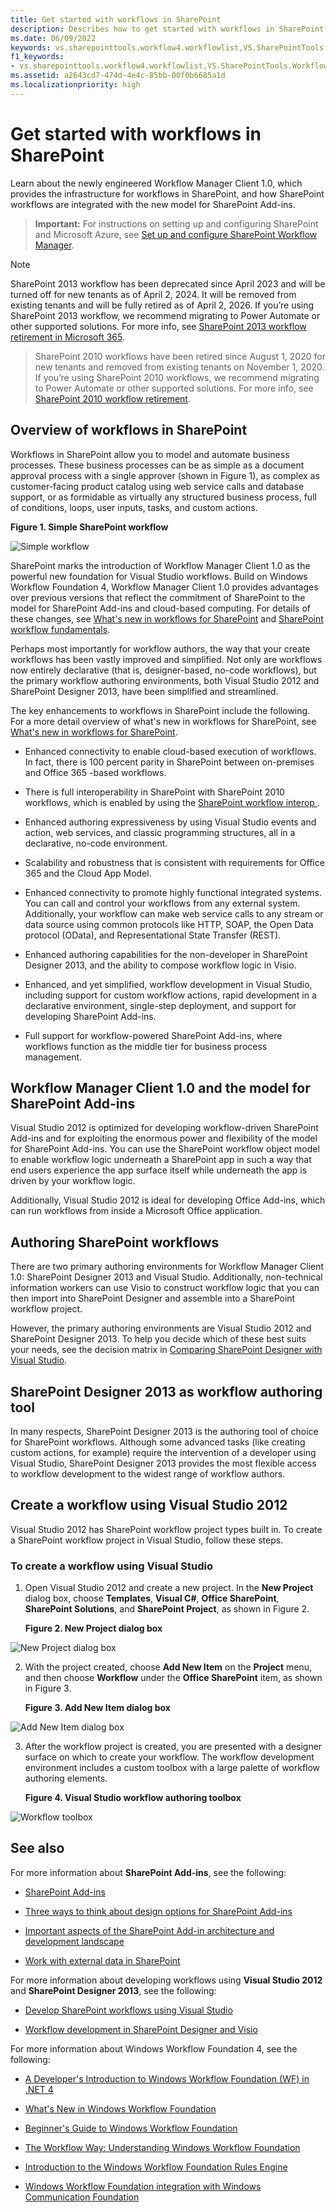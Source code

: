 ```yaml
---
title: Get started with workflows in SharePoint
description: Describes how to get started with workflows in SharePoint and provides steps for creating a workflow using Visual Studio.
ms.date: 06/09/2022
keywords: vs.sharepointtools.workflow4.workflowlist,VS.SharePointTools.Workflow4.WorkflowName
f1_keywords:
- vs.sharepointtools.workflow4.workflowlist,VS.SharePointTools.Workflow4.WorkflowName
ms.assetid: a2643cd7-474d-4e4c-85bb-00f0b6685a1d
ms.localizationpriority: high
---
```



# Get started with workflows in SharePoint
Learn about the newly engineered Workflow Manager Client 1.0, which provides the infrastructure for workflows in SharePoint, and how SharePoint workflows are integrated with the new model for SharePoint Add-ins.
> **Important:**
> For instructions on setting up and configuring SharePoint and Microsoft Azure, see  [Set up and configure SharePoint Workflow Manager](set-up-and-configure-sharepoint-workflow-manager.md). 
  
> [!NOTE]
> SharePoint 2013 workflow has been deprecated since April 2023 and will be turned off for new tenants as of April 2, 2024. It will be removed from existing tenants and will be fully retired as of April 2, 2026. If you’re using SharePoint 2013 workflow, we recommend migrating to Power Automate or other supported solutions. For more info, see [SharePoint 2013 workflow retirement in Microsoft 365](https://support.microsoft.com/office/4613d9cf-69aa-40f7-b6bf-6e7831c9691e).

> SharePoint 2010 workflows have been retired since August 1, 2020 for new tenants and removed from existing tenants on November 1, 2020. If you’re using SharePoint 2010 workflows, we recommend migrating to Power Automate or other supported solutions. For more info, see [SharePoint 2010 workflow retirement](https://support.microsoft.com/office/sharepoint-2010-workflow-retirement-1ca3fff8-9985-410a-85aa-8120f626965f).
    

## Overview of workflows in SharePoint
<a name="overview"> </a>

Workflows in SharePoint allow you to model and automate business processes. These business processes can be as simple as a document approval process with a single approver (shown in Figure 1), as complex as customer-facing product catalog using web service calls and database support, or as formidable as virtually any structured business process, full of conditions, loops, user inputs, tasks, and custom actions.
  
    
    

**Figure 1. Simple SharePoint workflow**

  
    
    

  
    
    
![Simple workflow](../images/wfSimple.gif)
  
    
    

  
    
    
SharePoint marks the introduction of Workflow Manager Client 1.0 as the powerful new foundation for Visual Studio workflows. Build on Windows Workflow Foundation 4, Workflow Manager Client 1.0 provides advantages over previous versions that reflect the commitment of SharePoint to the model for SharePoint Add-ins and cloud-based computing. For details of these changes, see  [What's new in workflows for SharePoint](what-s-new-in-workflows-for-sharepoint.md) and [SharePoint workflow fundamentals](sharepoint-workflow-fundamentals.md).
  
    
    
Perhaps most importantly for workflow authors, the way that your create workflows has been vastly improved and simplified. Not only are workflows now entirely declarative (that is, designer-based, no-code workflows), but the primary workflow authoring environments, both Visual Studio 2012 and SharePoint Designer 2013, have been simplified and streamlined.
  
    
    
The key enhancements to workflows in SharePoint include the following. For a more detail overview of what's new in workflows for SharePoint, see  [What's new in workflows for SharePoint](what-s-new-in-workflows-for-sharepoint.md).
  
    
    

- Enhanced connectivity to enable cloud-based execution of workflows. In fact, there is 100 percent parity in SharePoint between on-premises and Office 365 -based workflows.
    
  
- There is full interoperability in SharePoint with SharePoint 2010 workflows, which is enabled by using the  [SharePoint workflow interop ](sharepoint-workflow-fundamentals.md#bkm_InteropBridge).
    
  
- Enhanced authoring expressiveness by using Visual Studio events and action, web services, and classic programming structures, all in a declarative, no-code environment.
    
  
- Scalability and robustness that is consistent with requirements for Office 365 and the Cloud App Model.
    
  
- Enhanced connectivity to promote highly functional integrated systems. You can call and control your workflows from any external system. Additionally, your workflow can make web service calls to any stream or data source using common protocols like HTTP, SOAP, the Open Data protocol (OData), and Representational State Transfer (REST).
    
  
- Enhanced authoring capabilities for the non-developer in SharePoint Designer 2013, and the ability to compose workflow logic in Visio.
    
  
- Enhanced, and yet simplified, workflow development in Visual Studio, including support for custom workflow actions, rapid development in a declarative environment, single-step deployment, and support for developing SharePoint Add-ins.
    
  
- Full support for workflow-powered SharePoint Add-ins, where workflows function as the middle tier for business process management.
    
  

## Workflow Manager Client 1.0 and the model for SharePoint Add-ins
<a name="bm_appModel"> </a>

Visual Studio 2012 is optimized for developing workflow-driven SharePoint Add-ins and for exploiting the enormous power and flexibility of the model for SharePoint Add-ins. You can use the SharePoint workflow object model to enable workflow logic underneath a SharePoint app in such a way that end users experience the app surface itself while underneath the app is driven by your workflow logic.
  
    
    
Additionally, Visual Studio 2012 is ideal for developing Office Add-ins, which can run workflows from inside a Microsoft Office application.
  
    
    

## Authoring SharePoint workflows
<a name="bm_authoringwf"> </a>

There are two primary authoring environments for Workflow Manager Client 1.0: SharePoint Designer 2013 and Visual Studio. Additionally, non-technical information workers can use Visio to construct workflow logic that you can then import into SharePoint Designer and assemble into a SharePoint workflow project.
  
    
    
However, the primary authoring environments are Visual Studio 2012 and SharePoint Designer 2013. To help you decide which of these best suits your needs, see the decision matrix in  [Comparing SharePoint Designer with Visual Studio](develop-sharepoint-workflows-using-visual-studio.md#comparing-sharepoint-designer-with-visual-studio).
  
    
    

## SharePoint Designer 2013 as workflow authoring tool
<a name="bm_spd"> </a>

In many respects, SharePoint Designer 2013 is the authoring tool of choice for SharePoint workflows. Although some advanced tasks (like creating custom actions, for example) require the intervention of a developer using Visual Studio, SharePoint Designer 2013 provides the most flexible access to workflow development to the widest range of workflow authors.
  
    
    

## Create a workflow using Visual Studio 2012
<a name="create"> </a>

Visual Studio 2012 has SharePoint workflow project types built in. To create a SharePoint workflow project in Visual Studio, follow these steps.
  
    
    

### To create a workflow using Visual Studio


1. Open Visual Studio 2012 and create a new project. In the **New Project** dialog box, choose **Templates**, **Visual C#**, **Office SharePoint**, **SharePoint Solutions**, and **SharePoint Project**, as shown in Figure 2.
    
   **Figure 2. New Project dialog box**

  

  ![New Project dialog box](../images/wfNewProject_b2.png)
  

  

  
2. With the project created, choose **Add New Item** on the **Project** menu, and then choose **Workflow** under the **Office SharePoint** item, as shown in Figure 3.
    
   **Figure 3. Add New Item dialog box**

  

  ![Add New Item dialog box](../images/wfAddNewItemDialog_b2.png)
  

  

  
3. After the workflow project is created, you are presented with a designer surface on which to create your workflow. The workflow development environment includes a custom toolbox with a large palette of workflow authoring elements.
    
   **Figure 4. Visual Studio workflow authoring toolbox**

  

  ![Workflow toolbox](../images/wfToolbox_b2.png)
  

  

  

## See also
<a name="information"> </a>

For more information about **SharePoint Add-ins**, see the following:
  
    
    

-  [SharePoint Add-ins](https://msdn.microsoft.com/library/cd1eda9e-8e54-4223-93a9-a6ea0d18df70%28Office.15%29.aspx)
    
  
-  [Three ways to think about design options for SharePoint Add-ins](https://msdn.microsoft.com/library/0942fdce-3227-496a-8873-399fc1dbb72c%28Office.15%29.aspx)
    
  
-  [Important aspects of the SharePoint Add-in architecture and development landscape](https://msdn.microsoft.com/library/ae96572b-8f06-4fd3-854f-fc312f7f2d88%28Office.15%29.aspx)
    
  
-  [Work with external data in SharePoint](https://msdn.microsoft.com/library/1534a5f4-1d83-45b4-9714-3a1995677d85%28Office.15%29.aspx)
    
  
For more information about developing workflows using **Visual Studio 2012** and **SharePoint Designer 2013**, see the following:
  
    
    

-  [Develop SharePoint workflows using Visual Studio](develop-sharepoint-workflows-using-visual-studio.md)
    
  
-  [Workflow development in SharePoint Designer and Visio](workflow-development-in-sharepoint-designer-and-visio.md)
    
  
For more information about Windows Workflow Foundation 4, see the following: 
  
    
    

-  [A Developer's Introduction to Windows Workflow Foundation (WF) in .NET 4](https://msdn.microsoft.com/library/ee342461.aspx)
    
  
-  [What's New in Windows Workflow Foundation](https://msdn.microsoft.com/library/dd489410%28v=vs.110%29.aspx)
    
  
-  [Beginner's Guide to Windows Workflow Foundation](https://msdn.microsoft.com/netframework/first-steps-with-wf.aspx)
    
  
-  [The Workflow Way: Understanding Windows Workflow Foundation](https://msdn.microsoft.com/library/dd851337.aspx)
    
  
-  [Introduction to the Windows Workflow Foundation Rules Engine](https://msdn.microsoft.com/library/dd554919.aspx)
    
  
-  [Windows Workflow Foundation integration with Windows Communication Foundation](https://msdn.microsoft.com/library/cc626077.aspx)
    
  

